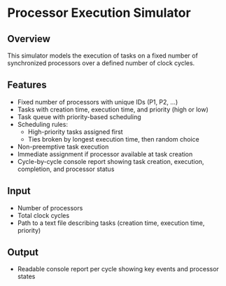 # Processor Execution Simulator

## Overview

This simulator models the execution of tasks on a fixed number of synchronized processors over a defined number of clock cycles.

## Features

- Fixed number of processors with unique IDs (P1, P2, ...)
- Tasks with creation time, execution time, and priority (high or low)
- Task queue with priority-based scheduling
- Scheduling rules:
  - High-priority tasks assigned first
  - Ties broken by longest execution time, then random choice
- Non-preemptive task execution
- Immediate assignment if processor available at task creation
- Cycle-by-cycle console report showing task creation, execution, completion, and processor status

## Input

- Number of processors
- Total clock cycles
- Path to a text file describing tasks (creation time, execution time, priority)

## Output

- Readable console report per cycle showing key events and processor states
